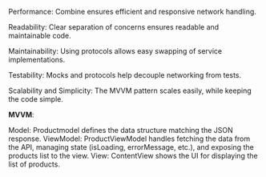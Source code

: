 Performance: Combine ensures efficient and responsive network handling.

Readability: Clear separation of concerns ensures readable and maintainable code.

Maintainability: Using protocols allows easy swapping of service implementations.

Testability: Mocks and protocols help decouple networking from tests.

Scalability and Simplicity: The MVVM pattern scales easily, while keeping the code simple.

**MVVM**: 


Model: Productmodel defines the data structure matching the JSON response.
ViewModel: ProductViewModel handles fetching the data from the API, managing state (isLoading, errorMessage, etc.), and exposing the products list to the view.
View: ContentView shows the UI for displaying the list of products.
